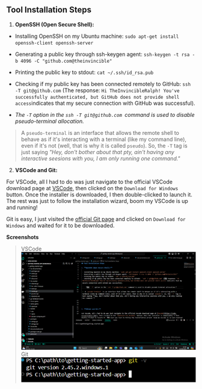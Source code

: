 ## Tool Installation Steps

1. **OpenSSH (Open Secure Shell):**

 - Installing OpenSSH on my Ubuntu machine: `sudo apt-get install openssh-client openssh-server`
 - Generating a public key through ssh-keygen agent: `ssh-keygen -t rsa -b 4096 -C "github.com@theinvincible"`
 - Printing the public key to stdout: `cat ~/.ssh/id_rsa.pub`
 - Checking if my public key has been connected remotely to GitHub:  `ssh -T git@github.com` (The response: `Hi TheInvincibleRalph! You've successfully authenticated, but GitHub does not provide shell access`indicates that my secure connection with GitHub was successful).

 -   *The `-T` option in the `ssh -T git@github.com `command is used to disable pseudo-terminal allocation.*

 >  A `pseudo-terminal` is an interface that allows the remote shell to behave as if it's interacting with a terminal (like my command line), even if it's not (well, that is why it is called `pseudo`). So, the `-T` tag is just saying *"Hey, don't bother about that pty, ain't having any interactive seesions with you, I am only running one command."*




2. **VSCode and Git:**

For VSCode, all I had to do was just navigate to the official VSCode download page at [VSCode](https://code.visualstudio.com/), then clicked on the `Download for Windows` button. Once the installer is downloaded, I then double-clicked to launch it. The rest was just to follow the installation wizard, boom my VSCode is up and running!

Git is easy, I just visited the [official Git page](https://git-scm.com/) and clicked on `Download for Windows` and waited for it to be downloaded.

**Screenshots**

> VSCode
![Screenshots](/screenshots/vscode.png)
> Git
![Screenshots](/screenshots/git%20version.png)
